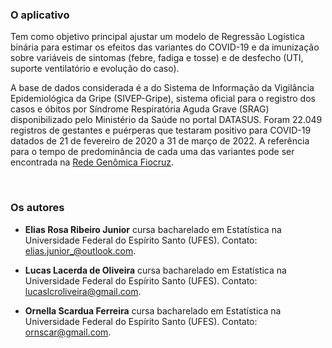 ### O aplicativo

Tem como objetivo principal ajustar um modelo de Regressão Logística binária para estimar os efeitos das variantes do COVID-19 e da imunização sobre variáveis de sintomas (febre, fadiga e tosse) e de desfecho (UTI, suporte ventilatório e evolução do caso).

A base de dados considerada é a do Sistema de Informação da Vigilância Epidemiológica da Gripe (SIVEP-Gripe), sistema oficial para o registro dos casos e óbitos por Síndrome Respiratória Aguda Grave (SRAG) disponibilizado pelo Ministério da Saúde no portal DATASUS. Foram 22.049 registros de gestantes e puérperas que testaram positivo para COVID-19 datados de 21 de fevereiro de 2020 a 31 de março de 2022. A referência para o tempo de predominância de cada uma das variantes pode ser encontrada na [Rede Genômica Fiocruz](https://portal.fiocruz.br/rede-genomica-fiocruz).

<br>

### Os autores

- **Elias Rosa Ribeiro Junior** cursa bacharelado em Estatística na Universidade Federal do Espírito Santo (UFES). Contato: elias.junior_@outlook.com.

- **Lucas Lacerda de Oliveira** cursa bacharelado em Estatística na Universidade Federal do Espírito Santo (UFES). Contato: lucaslcroliveira@gmail.com.

- **Ornella Scardua Ferreira** cursa bacharelado em Estatística na Universidade Federal do Espírito Santo (UFES). Contato: ornscar@gmail.com.
